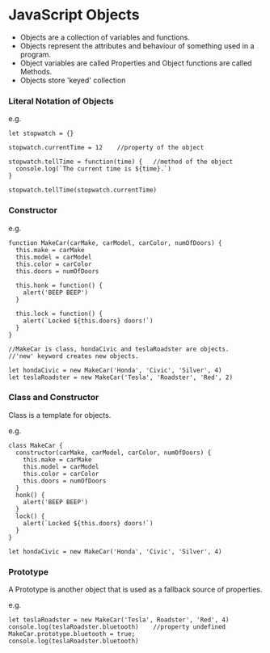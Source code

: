 # JavaScript Objects

- Objects are a collection of variables and functions.
- Objects represent the attributes and behaviour of something used in a program.
- Object variables are called Properties and Object functions are called Methods.
- Objects store 'keyed' collection 

### Literal Notation of Objects
e.g.

```
let stopwatch = {} 

stopwatch.currentTime = 12    //property of the object

stopwatch.tellTime = function(time) {   //method of the object
  console.log(`The current time is ${time}.`)
}

stopwatch.tellTime(stopwatch.currentTime)

```

### Constructor
e.g.

```
function MakeCar(carMake, carModel, carColor, numOfDoors) {
  this.make = carMake
  this.model = carModel
  this.color = carColor
  this.doors = numOfDoors
  
  this.honk = function() {
    alert('BEEP BEEP')
  }
  
  this.lock = function() {
    alert(`Locked ${this.doors} doors!`)
  }
}

//MakeCar is class, hondaCivic and teslaRoadster are objects.
//'new' keyword creates new objects.

let hondaCivic = new MakeCar('Honda', 'Civic', 'Silver', 4)
let teslaRoadster = new MakeCar('Tesla', 'Roadster', 'Red', 2)
```

### Class and Constructor
Class is a template for objects.

e.g.

```
class MakeCar {
  constructor(carMake, carModel, carColor, numOfDoors) {
    this.make = carMake
    this.model = carModel
    this.color = carColor
    this.doors = numOfDoors
  }
  honk() {
    alert('BEEP BEEP')
  }
  lock() {
    alert(`Locked ${this.doors} doors!`)
  }
}

let hondaCivic = new MakeCar('Honda', 'Civic', 'Silver', 4)
```

### Prototype
A Prototype is another object that is used as a fallback source of properties.

e.g.
```
let teslaRoadster = new MakeCar('Tesla', Roadster', 'Red', 4)
console.log(teslaRoadster.bluetooth)    //property undefined
MakeCar.prototype.bluetooth = true;
console.log(teslaRoadster.bluetooth)
```

